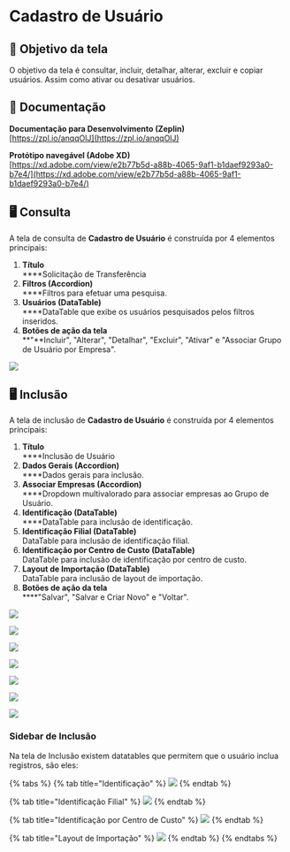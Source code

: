 # Cadastro de Usuário

## 🎯 Objetivo da tela

O objetivo da tela é consultar, incluir, detalhar, alterar, excluir e copiar usuários. Assim como ativar ou desativar usuários.

## 📝 Documentação

**Documentação para Desenvolvimento (Zeplin)**\
[https://zpl.io/anqqOlJ](https://zpl.io/anqqOlJ)

**Protótipo navegável (Adobe XD)**\
[https://xd.adobe.com/view/e2b77b5d-a88b-4065-9af1-b1daef9293a0-b7e4/](https://xd.adobe.com/view/e2b77b5d-a88b-4065-9af1-b1daef9293a0-b7e4/)

## 🖥️ Consulta

A tela de consulta de **Cadastro de Usuário** é construída por 4 elementos principais:

1. **Título**\
   ****Solicitação de Transferência
2. **Filtros (Accordion)**\
   ****Filtros para efetuar uma pesquisa.
3. **Usuários (DataTable)**\
   ****DataTable que exibe os usuários pesquisados pelos filtros inseridos.
4. **Botões de ação da tela**\
   **"**Incluir", "Alterar", "Detalhar", "Excluir", "Ativar" e "Associar Grupo de Usuário por Empresa".

![](<../../.gitbook/assets/image (995).png>)

## 🖥️ Inclusão

A tela de inclusão de **Cadastro de Usuário** é construída por 4 elementos principais:

1. **Título**\
   ****Inclusão de Usuário
2. **Dados Gerais (Accordion)**\
   ****Dados gerais para inclusão.
3. **Associar Empresas (Accordion)**\
   ****Dropdown multivalorado para associar empresas ao Grupo de Usuário.
4. **Identificação (DataTable)**\
   ****DataTable para inclusão de identificação.
5. **Identificação Filial (DataTable)**\
   DataTable para inclusão de identificação filial.
6. **Identificação por Centro de Custo (DataTable)**\
   DataTable para inclusão de identificação por centro de custo.
7. **Layout de Importação (DataTable)**\
   DataTable para inclusão de layout de importação.
8. **Botões de ação da tela**\
   ****"Salvar", "Salvar e Criar Novo" e "Voltar".

![](<../../.gitbook/assets/image (862).png>)

![](<../../.gitbook/assets/image (614).png>)

![](<../../.gitbook/assets/image (1010).png>)

![](<../../.gitbook/assets/image (985).png>)

![](<../../.gitbook/assets/image (559).png>)

![](<../../.gitbook/assets/image (989).png>)

![](<../../.gitbook/assets/image (992).png>)

### Sidebar de Inclusão

Na tela de Inclusão existem datatables que permitem que o usuário inclua registros, são eles:

{% tabs %}
{% tab title="Identificação" %}
![](<../../.gitbook/assets/image (938).png>)
{% endtab %}

{% tab title="Identificação Filial" %}
![](<../../.gitbook/assets/image (898).png>)
{% endtab %}

{% tab title="Identificação por Centro de Custo" %}
![](<../../.gitbook/assets/image (782).png>)
{% endtab %}

{% tab title="Layout de Importação" %}
![](<../../.gitbook/assets/image (792).png>)
{% endtab %}
{% endtabs %}
